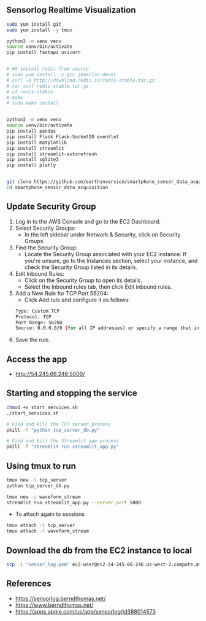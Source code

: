 ## Sensorlog Realtime Visualization

```bash
sudo yum install git
sudo yum install -y tmux

python3 -m venv venv
source venv/bin/activate
pip install fastapi uvicorn


# ## install redis from source
# sudo yum install -y gcc jemalloc-devel
# curl -O http://download.redis.io/redis-stable.tar.gz
# tar xzvf redis-stable.tar.gz
# cd redis-stable
# make
# sudo make install


python3 -m venv venv
source venv/bin/activate
pip install pandas
pip install Flask Flask-SocketIO eventlet
pip install matplotlib
pip install streamlit
pip install streamlit-autorefresh
pip install sqlite3
pip install plotly


git clone https://github.com/earthinversion/smartphone_sensor_data_acquisition.git
cd smartphone_sensor_data_acquisition

```


## Update Security Group
1. Log in to the AWS Console and go to the EC2 Dashboard.
1. Select Security Groups:
    - In the left sidebar under Network & Security, click on Security Groups.
1. Find the Security Group:
    - Locate the Security Group associated with your EC2 instance. If you're unsure, go to the Instances section, select your instance, and check the Security Group listed in its details.
1. Edit Inbound Rules:
    - Click on the Security Group to open its details.
    - Select the Inbound rules tab, then click Edit inbound rules.
1. Add a New Rule for TCP Port 56204:
    - Click Add rule and configure it as follows:
    ```bash
    Type: Custom TCP
    Protocol: TCP
    Port Range: 56204
    Source: 0.0.0.0/0 (for all IP addresses) or specify a range that includes your phone’s IP address if you want to restrict access.
    ```
1. Save the rule.


## Access the app
- http://54.245.66.246:5000/

## Starting and stopping the service
```bash
chmod +x start_services.sh
./start_services.sh
```

```bash
# Find and kill the TCP server process
pkill -f "python tcp_server_db.py"

# Find and kill the Streamlit app process
pkill -f "streamlit run streamlit_app.py"

```



## Using tmux to run
```bash
tmux new -s tcp_server
python tcp_server_db.py

tmux new -s waveform_stream
streamlit run streamlit_app.py --server.port 5000
```

- To attach again to sessions
```bash
tmux attach -t tcp_server
tmux attach -t waveform_stream
```

## Download the db from the EC2 instance to local
```bash
scp -i "sensor_log.pem" ec2-user@ec2-54-245-66-246.us-west-2.compute.amazonaws.com:/home/ec2-user/smartphone_sensor_data_acquisition/sensor_data.db .
```

## References
- https://sensorlog.berndthomas.net/
- https://www.berndthomas.net/
- https://apps.apple.com/us/app/sensorlog/id388014573